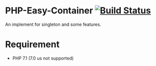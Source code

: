 # PHP-Easy-Container  [![Build Status](https://travis-ci.org/johnroyer/php-easy-container.svg?branch=travis)](https://travis-ci.org/johnroyer/php-easy-container)

An implement for singleton and some features.


# Requirement

- PHP 7.1 (7.0 us not supported)
